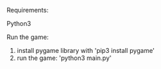 Requirements: 

Python3 



Run the game: 

1. install pygame library with 'pip3 install pygame'
2. run the game: 'python3 main.py'




